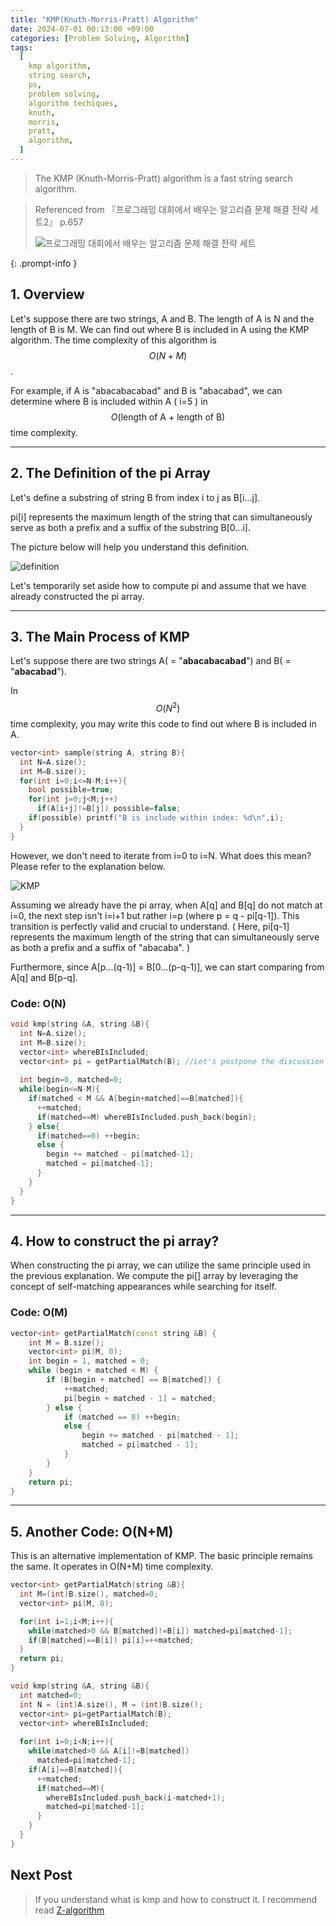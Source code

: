 ```yaml
---
title: "KMP(Knuth-Morris-Pratt) Algorithm"
date: 2024-07-01 00:13:00 +09:00
categories: [Problem Solving, Algorithm]
tags:
  [
    kmp algorithm,
    string search,
    ps,
    problem solving,
    algorithm techiques,
    knuth,
    morris,
    pratt,
    algorithm,
  ]
---
```

<script type="text/javascript" async
  src="https://cdn.jsdelivr.net/npm/mathjax@3.2.2/es5/tex-chtml.js">
</script>

> The KMP (Knuth-Morris-Pratt) algorithm is a fast string search algorithm.

> Referenced from 『프로그래밍 대회에서 배우는 알고리즘 문제 해결 전략 세트2』 p.657
> 
> <img src="https://image.yes24.com/Goods/8006522/XL" alt="프로그래밍 대회에서 배우는 알고리즘 문제 해결 전략 세트"/>
{: .prompt-info }

<div markdown="1">

## 1. Overview

Let's suppose there are two strings, A and B.
The length of A is N and the length of B is M.
We can find out where B is included in A using the KMP algorithm.
The time complexity of this algorithm is $$O(N + M)$$.

For example, if A is "abacabacabad" and B is "abacabad", we can determine where B is included within A ( i=5 ) in $$O(\text{length of A + length of B})$$ time complexity.

---

## 2. The Definition of the pi Array
Let's define a substring of string B from index i to j as B[i...j].

pi[i] represents the maximum length of the string that can simultaneously serve as both a prefix and a suffix of the substring B[0...i].

The picture below will help you understand this definition.

<img src="/assets/img/posts/2024-07-01-algorithm-kmp/example2.jpeg" alt="definition"/>

Let's temporarily set aside how to compute pi and assume that we have already constructed the pi array.

---

## 3. The Main Process of KMP
Let's suppose there are two strings A( = "**abacabacabad**") and B( = "**abacabad**").

In $$O(N^2)$$ time complexity, you may write this code to find out where B is included in A.

```c++
vector<int> sample(string A, string B){
  int N=A.size();
  int M=B.size();
  for(int i=0;i<=N-M;i++){
    bool possible=true;
    for(int j=0;j<M;j++)
      if(A[i+j]!=B[j]) possible=false;
    if(possible) printf("B is include within index: %d\n",i);
  }
}
```


However, we don't need to iterate from i=0 to i=N. What does this mean? Please refer to the explanation below.

<img src="/assets/img/posts/2024-07-01-algorithm-kmp/example1.jpeg" alt="KMP"/>

Assuming we already have the pi array, when A[q] and B[q] do not match at i=0, the next step isn't i=i+1 but rather i=p (where p = q - pi[q-1]). This transition is perfectly valid and crucial to understand. ( Here, pi[q-1] represents the maximum length of the string that can simultaneously serve as both a prefix and a suffix of "abacaba". )

Furthermore, since A[p...(q-1)] = B[0...(p-q-1)], we can start comparing from A[q] and B[p-q].

### Code: O(N)
``` c++
void kmp(string &A, string &B){
  int N=A.size();
  int M=B.size();
  vector<int> whereBIsIncluded;
  vector<int> pi = getPartialMatch(B); //Let's postpone the discussion on how this function is implemented for now.
  
  int begin=0, matched=0;
  while(begin<=N-M){
    if(matched < M && A[begin+matched]==B[matched]){
      ++matched;
      if(matched==M) whereBIsIncluded.push_back(begin);
    } else{
      if(matched==0) ++begin;
      else {
        begin += matched - pi[matched-1];
        matched = pi[matched-1];
      }
    }
  }
}

```

---

## 4. How to construct the pi array?

When constructing the pi array, we can utilize the same principle used in the previous explanation. We compute the pi[] array by leveraging the concept of self-matching appearances while searching for itself.

### Code: O(M)

``` c++
vector<int> getPartialMatch(const string &B) {
    int M = B.size();
    vector<int> pi(M, 0);
    int begin = 1, matched = 0;
    while (begin + matched < M) {
        if (B[begin + matched] == B[matched]) {
            ++matched;
            pi[begin + matched - 1] = matched;
        } else {
            if (matched == 0) ++begin;
            else {
                begin += matched - pi[matched - 1];
                matched = pi[matched - 1];
            }
        }
    }
    return pi;
}
```

---

## 5. Another Code: O(N+M)

This is an alternative implementation of KMP. The basic principle remains the same. It operates in O(N+M) time complexity.

```c++
vector<int> getPartialMatch(string &B){
  int M=(int)B.size(), matched=0;
  vector<int> pi(M, 0);

  for(int i=1;i<M;i++){
    while(matched>0 && B[matched]!=B[i]) matched=pi[matched-1];
    if(B[matched]==B[i]) pi[i]=++matched;
  }
  return pi;
}

void kmp(string &A, string &B){
  int matched=0;
  int N = (int)A.size(), M = (int)B.size();
  vector<int> pi=getPartialMatch(B);
  vector<int> whereBIsIncluded;
  
  for(int i=0;i<N;i++){
    while(matched>0 && A[i]!=B[matched])
      matched=pi[matched-1];
    if(A[i]==B[matched]){
      ++matched;
      if(matched==M){
        whereBIsIncluded.push_back(i-matched+1);
        matched=pi[matched-1];
      }
    }
  }
}
```

## Next Post

> If you understand what is kmp and how to construct it. 
> I recommend read [Z-algorithm](/posts/algorithm-z/)
</div>